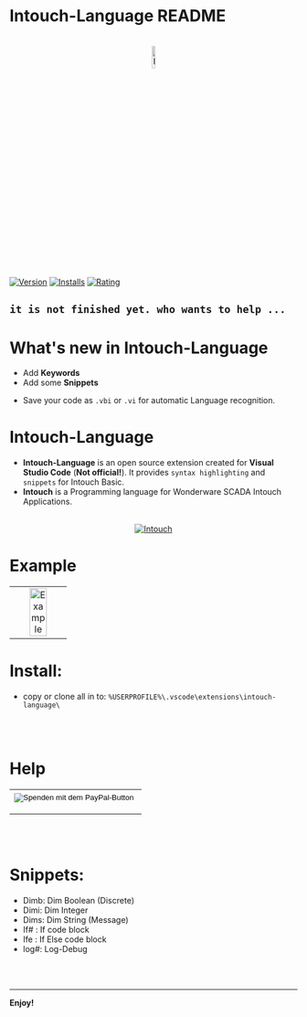 # Intouch-Language README


<p align="center">
  <br />
  <a title="Intouch-Language" href="https://github.com/vitalyruhl/intouch-language"><img src="https://raw.githubusercontent.com/vitalyruhl/intouch-language/master/images/logo.png" alt="Intouch-Language Logo" width="10%" /></a>
</p>


[![Version](https://vsmarketplacebadge.apphb.com/version/Vitaly-ruhl.intouch-language.svg)](https://marketplace.visualstudio.com/items?itemName=Vitaly-ruhl.intouch-language)
[![Installs](https://vsmarketplacebadge.apphb.com/installs-short/Vitaly-ruhl.intouch-language.svg)](https://marketplace.visualstudio.com/items?itemName=Vitaly-ruhl.intouch-language)
[![Rating](https://vsmarketplacebadge.apphb.com/rating/Vitaly-ruhl.intouch-language.svg)](https://marketplace.visualstudio.com/items?itemName=Vitaly-ruhl.intouch-language) 

<!-- 
[![Build Status](https://travis-ci.org/Vitaly-ruhl/intouch-language.svg?branch=master)](https://travis-ci.org/Vitaly-ruhl/intouch-language)

-->


## ```it is not finished yet. who wants to help ...```


# What's new in Intouch-Language
- Add **Keywords**
- Add some **Snippets**

* Save your code as `.vbi` or `.vi` for automatic Language recognition. 


# Intouch-Language
- **Intouch-Language** is an open source extension created for **Visual Studio Code** (**Not official!**). It provides `syntax highlighting` and `snippets` for Intouch Basic.
- **Intouch** is a Programming language for Wonderware SCADA Intouch Applications.



<p align="center" bgcolor:=#3f3f3f>
  <br />
  <a title="Intouch" href="https://factorysoftware.de/"><img src="https://factorysoftware.de/resources/uploads/2020/02/wonderware-germany-austria-footer.png" alt="Intouch" /></a>   
</p>

# Example
<table align="center" width="100%" border="0">
  <tr>
    <td align="center" border="0">
    <a title="Intouch-Language" href="https://github.com/vitalyruhl/intouch-language"><img src="https://raw.githubusercontent.com/vitalyruhl/intouch-language/master/images/example.jpg" alt="Example" width="60%" /></a>
    </td>
  </tr>
</table>


# Install:
* copy or clone all in to: `%USERPROFILE%\.vscode\extensions\intouch-language\`




<p align="center">
  <br />
  <br />
</p>


# Help
<table align="center" width="100%" border="0" bgcolor:=#3f3f3f>
  <tr>
    <td align="center" width="100%" border="0" >
      <form action="https://www.paypal.com/cgi-bin/webscr" method="post" target="_top">
      <input type="hidden" name="cmd" value="_s-xclick" />
      <input type="hidden" name="hosted_button_id" value="Q3XSPVFAPSKMJ" />
      <input type="image" src="https://www.paypalobjects.com/de_DE/DE/i/btn/btn_donateCC_LG.gif" border="0" name="submit" title="PayPal - The safer, easier way to pay online!" alt="Spenden mit dem PayPal-Button" />
      <img alt="" border="0" src="https://www.paypal.com/de_DE/i/scr/pixel.gif" width="1" height="1" />
      </form>
    </td>
  </tr>
</table>


<p align="center">
  <br />
  <br />
</p>


# Snippets:
* Dimb: Dim Boolean (Discrete)
* Dimi: Dim Integer
* Dims: Dim String (Message)
* If# : If code block
* Ife : If Else code block
* log#: Log-Debug



<p align="center">
  <br />
  <br />
</p>



<!-- 
* **Bug**:  Keywords bug:<br /> <a title="Intouch-Language bug3" href="https://github.com/vitalyruhl/intouch-language"><img src="https://raw.githubusercontent.com/vitalyruhl/intouch-language/master/images/bugs/Screenshot_3.jpg" alt="Intouch-Language bug3" width="80%" /></a>
<br /> <br /><a title="Intouch-Language bug3" href="https://github.com/vitalyruhl/intouch-language"><img src="https://raw.githubusercontent.com/vitalyruhl/intouch-language/master/images/bugs/Screenshot_4.jpg" alt="Intouch-Language bug3" width="80%" /></a>
-->

-----------------------------------------------------------------------------------------------------------
<!--
## Working with Markdown

**Note:** You can author your README using Visual Studio Code.  Here are some useful editor keyboard shortcuts:

* Split the editor (`Cmd+\` on macOS or `Ctrl+\` on Windows and Linux)
* Toggle preview (`Shift+CMD+V` on macOS or `Shift+Ctrl+V` on Windows and Linux)
* Press `Ctrl+Space` (Windows, Linux) or `Cmd+Space` (macOS) to see a list of Markdown snippets

### For more information

* [Visual Studio Code's Markdown Support](http://code.visualstudio.com/docs/languages/markdown)
* [Markdown Syntax Reference](https://help.github.com/articles/markdown-basics/)
-->
**Enjoy!**
